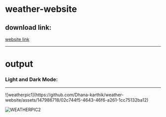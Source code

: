 # weather-website

<h2> download link:</h2>
<a href="https://655f57b99cde310a91a65e31--tubular-pika-3e6c43.netlify.app/">website link</a>
<br><hr>

# output
<h3 color ="black">Light and Dark Mode:</h3>
<hr>
![weatherpic1](https://github.com/Dhana-karthik/weather-website/assets/147986718/02c744f5-4643-46f6-a261-1cc75132ba12)

![WEATHERPIC2](https://github.com/Dhana-karthik/weather-website/assets/147986718/04e58ec4-4fe7-4bdb-bae6-d010044ec810)
